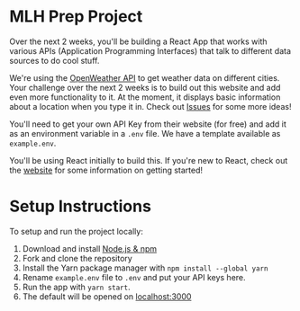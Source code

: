 # MLH Prep Project

Over the next 2 weeks, you'll be building a React App that works with various APIs (Application Programming Interfaces) that talk to different data sources to do cool stuff.

We're using the [OpenWeather API](https://openweathermap.org/current) to get weather data on different cities. Your challenge over the next 2 weeks is to build out this website and add even more functionality to it. At the moment, it displays basic information about a location when you type it in. Check out [Issues](/issues) for some more ideas!

You'll need to get your own API Key from their website (for free) and add it as an environment variable in a `.env` file. We have a template available as `example.env`.

You'll be using React initially to build this. If you're new to React, check out the [website](https://reactjs.org) for some information on getting started!

# Setup Instructions

To setup and run the project locally:

1. Download and install [Node.js & npm](https://nodejs.org/en/download/package-manager/)
2. Fork and clone the repository
3. Install the Yarn package manager with `npm install --global yarn`
4. Rename `example.env` file to `.env` and put your API keys here.
5. Run the app with `yarn start`.
6. The default will be opened on [localhost:3000](http://localhost:3000)
